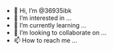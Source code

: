 - 👋 Hi, I’m @36935ibk
- 👀 I’m interested in ...
- 🌱 I’m currently learning ...
- 💞️ I’m looking to collaborate on ...
- 📫 How to reach me ...

<!---
36935ibk/36935ibk is a ✨ special ✨ repository because its `README.md` (this file) appears on your GitHub profile.
You can click the Preview link to take a look at your changes.{"code":1,"message":"成功","data":{"cpl_ad":{"cover":"http:\/\//s.tn990.com\/video_dir\/20220114\/20220114151658555580.gif","h5":"https:\/\/engine.tuibear.com\/index\/activity?appKey=kuBHk4SP8qDb12yUsPZUXKTceiN&adslotId=407377&uk_a1=__IMEI__&uk_a2=__IMEI2__&uk_a3=__MUID__&uk_b1=__IDFA__&uk_b2=__IDFA2__&uk_c1=__OAID__","is_forbid":"1"},"default_image_config":{"is_blur":"0","radius":"10","sampling":"2"},"is_assist":"1","new_ad_item_config":{"ad_code":"0","show_index":"2,4,6"},"show_main_position":"0","strings":{"ad_close":"关闭","ad_play_error":"广告视频播放失败,msg:%s","ad_unknown_ad":"广告数据为空","ad_unknown_appid":"广告APP_ID为空","ad_unknown_config":"未检查到广告配置","ad_unknown_context":"上下文环境为空","ad_unknown_error":"广告播放失败,code:%s,message:%s","ad_unknown_loading":"广告视频加载中,请稍等...","ad_unknown_postid":"广告POST_ID为空","ad_unknown_source":"不支持的广告平台,source:%s","ad_unknown_success":"视频播放完成,点击关","ad_unknown_try":"播放失败，重试中,code:%s,message:%s","ad_unknown_type":"不支持的广告类型,type:%s","assist_deblocking_cancel":"考虑一下","assist_deblocking_error":"查询失败,点击重试","assist_deblocking_now":"立即解锁","assist_deblocking_query":"查询中,请稍等...","assist_deblocking_submit":"去看视频 (%s\/%s次)","assist_deblocking_success":"领取成功","assist_more":"更多辅助","deblocking_ing":"解锁中,请稍等...","deblocking_tips":"该辅助需要解锁才能下载","download_storage":"存储位置错误","dwn_continue":"继续下载","dwn_desc":"%s分 | %s次下载","dwn_download":"立即下载","dwn_error":"暂不支持试玩","dwn_install":"安装","dwn_open":"打开","dwn_title":"辅助详情","settle_btn":"继续获得金币","settle_tips":"点击继续可获得最高5倍奖励","settle_title":"恭喜获得<font color='#FFAA00'>%s<\/font>金币","skin_coin":"金币余额:","skin_exchange":"马上兑换","skin_exchange_num":"已兑%s件","skin_get":"免费领","skin_exercise":"免费用","skin_make":"去使用","skin_revice":"立即领取","skin_reward":"看%s个视频领取","skin_tips":"耐心观看视频可获得大量金币。金币可兑换免费精美皮肤和道具哦～","skin_today":"今日剩余（%s\/%s)","success_guide_tips":"由于您<font color='#F78029'>未安装体验视频内容容<\/font>，金币将无法免费兑换皮肤道具","success_tips":"由于<font color='#F78029'>未安装体验视频推荐内容<\/font>，暂时无法兑换！","success_title":"前往安装体验视频内容","tab_assist":"辅助","tab_property":"道具","tab_skin":"皮肤","text_channel_file":"channelconfig.json","text_empty":"暂无更多","text_loading":"加载中,请稍后...","text_meta_file":"META-INF\/channelconfig.json","text_shard_name":".app_config","text_status_bar":"status_bar_height"},"task_config":{"config_num":"1","jump_url":"","task_type":"1"},"task_config_package":{"com.agency.merchant.striking":{"config_num":"1","jump_url":"","task_type":"1"}},"vip_unlock_loop":"0","is_majia":"0","black_package":["com.ss.android.lark"],"change_app_ad_config":{"full_screen_ad":"1","table_screen_ad":"0","start_screen_ad":"1"},"change_main_ad_config":{"table_screen_ad":"3","full_screen_ad":"1"},"video_ad_popup":{"assist_txt":"","city":["北京市","上海市","深圳市"],"offon":"1","offon_window":"1","show_second":"2","skin_txt":"点击广告下载，解锁皮肤道具","toast_window_permission":"权限开启中，点击下方应用方可激活","toast_window_permission_delayed":"15","vip_txt":"点击广告下载，解锁皮肤道具"},"insert_ad_scene":{"image_player_enter":"0","image_player_quit":"1","mine_enter":"1","mine_quit":"1","scratch_anchor_enter":"1","scratch_anchor_quit":"1","scratch_enter":"0","scratch_main_enter":"1","scratch_main_quit":"1","scratch_quit":"1","scratch_reward_enter":"1","scratch_reward_quit":"1","videro_player_enter":"0","videro_player_quit":"1","game_enter":"1","game_quit":"0"},"insert_prepare_load":"1","index_top_bar":{"title":"<font color='#333333'><b>刮刮乐<\/b><\/font>","jump_url":"huayan:\/\/jump?type=38"},"search_keywords":{"search_keywords":["王者荣耀","迷你世界","和平精英","香肠派对"]},"main_top_tab":[{"jump_url":"huayan:\/\/jump?type=44","title":"<font color='#8849FA'><b>兼职赚钱<\/b><\/font>"}],"service_identity":"","gdt_ad_config":[],"footer_nav_config":[{"text":"辅助","target_id":"1"},{"text":"皮肤","target_id":"2"},{"text":"道具","target_id":"3"},{"text":"我的","target_id":"4"}],"app_sdk_config":{"um_app_id":"5dc0d9bd4ca35717c4000dc0","bugly_app_id":"9866803bf1","byte_app_id":"5057297","byte_app_name":"呱呱助手"},"ad_code_config":{"ad_stream":[{"ad_code":"b6215ffa4ef807","ad_source":"8","ad_type":"1","prob":"1","delayed_second":"0"}],"ad_insert":[{"ad_code":"b6215ff7fc36a9","ad_source":"8","ad_type":"2","prob":"1","delayed_second":"0"}],"ad_banner":[{"ad_code":"b6215ffb84b513","ad_source":"8","ad_type":"3","prob":"1","delayed_second":"0"}],"ad_reward":[{"ad_code":"b6215fedc93805","ad_source":"8","ad_type":"4","prob":"1","delayed_second":"0"}],"ad_splash":[{"ad_code":"b6215ff8aa7f73","ad_source":"8","ad_type":"6","prob":"1","delayed_second":"0"}]},"daily_video_limit":"20","complete_jump_url":"https:\/\/syzs.qq.com\/?dyn_pack=1&media_id=01&media_type_id=0101021&owner_id=21&pay_id=10033557&ocpc=360-search&account_id=3298061518&plan_id=734074865&group_id=3371168851&keyword_id=-346493971834871604&creative_id=6460287082&scene_id=90164&ad_project_id=5&qhclickid=61e5d64bb09fdfd0&syzs_exp_id=0"}}echo "# C" >> README.md 
git init 
git add README.md 
git commit -m “第一次提交” 
git 分支 -M 主
git 远程添加源https://github.com/36935ibk/C.git
 git Push - u 起源主要git远程添加原点https://github.com/36935ibk/C.git
 git分支-M主
git推送-u原点主import pygame
import sys

pygame.init()

# 设置窗口尺寸和标题
window_size = (800, 600)
screen = pygame.display.set_mode(window_size)
pygame.display.set_caption("Blinking Window")

# 定义颜色
WHITE = (255, 255, 255)
BLACK = (0, 0, 0)

# 初始化时钟
clock = pygame.time.Clock()

blinking = True
while True:
    for event in pygame.event.get():
        if event.type == pygame.QUIT:
            pygame.quit()
            sys.exit()

    # 切换窗口颜色来制造闪烁效果
    if blinking:
        screen.fill(WHITE)
        blinking = False
    else:
        screen.fill(BLACK)
        blinking = True

    # 更新屏幕
    pygame.display.flip()

    # 控制帧率
    clock.tick(2)  # 闪烁速度，每秒2帧pip install pygame
--->
